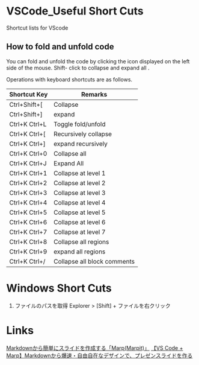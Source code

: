 # VSCode_Useful Short Cuts
 Shortcut lists for VScode

## How to fold and unfold code

You can fold and unfold the code by clicking the icon displayed on the left side of the mouse. Shift- click to collapse and expand all .

Operations with keyboard shortcuts are as follows.


| Shortcut Key |    Remarks |
|-|-|
| Ctrl+Shift+[ | Collapse
Ctrl+Shift+] | expand
Ctrl+K Ctrl+L | Toggle fold/unfold
Ctrl+K Ctrl+[ | Recursively collapse
Ctrl+K Ctrl+] | expand recursively
Ctrl+K Ctrl+0 | Collapse all
Ctrl+K Ctrl+J | Expand All
Ctrl+K Ctrl+1 | Collapse at level 1
Ctrl+K Ctrl+2 | Collapse at level 2
Ctrl+K Ctrl+3 | Collapse at level 3
Ctrl+K Ctrl+4 | Collapse at level 4
Ctrl+K Ctrl+5 | Collapse at level 5
Ctrl+K Ctrl+6 | Collapse at level 6
Ctrl+K Ctrl+7 | Collapse at level 7
Ctrl+K Ctrl+8 | Collapse all regions
Ctrl+K Ctrl+9 | expand all regions
Ctrl+K Ctrl+/ | Collapse all block comments



# Windows Short Cuts

1. ファイルのパスを取得
Explorer > [Shift] + ファイルを右クリック 

# Links


[Markdownから簡単にスライドを作成する「Marp(Marpit)」](https://tracpath.com/works/development/marp/#i-12)
[【VS Code + Marp】Markdownから爆速・自由自在なデザインで、プレゼンスライドを作る](https://qiita.com/tomo_makes/items/aafae4021986553ae1d8)

